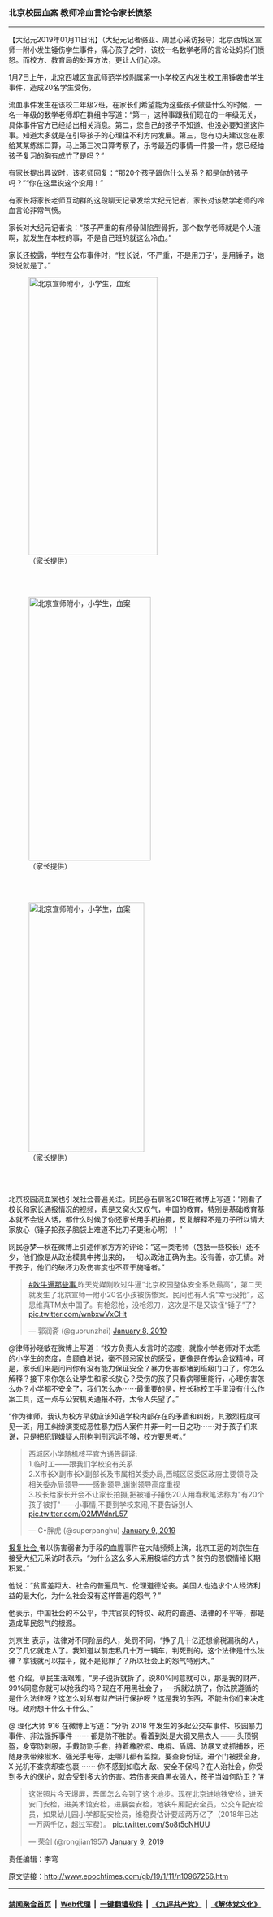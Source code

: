 ### 北京校园血案 教师冷血言论令家长愤怒
------------------------

<p>
 【大纪元2019年01月11日讯】（大纪元记者骆亚、周慧心采访报导）北京西城区宣师一附小发生锤伤学生事件，痛心孩子之时，该校一名数学老师的言论让妈妈们愤怒。而校方、教育局的处理方法，更让人们心凉。
</p>
<p>
 1月7日上午，北京西城区宣武师范学校附属第一小学校区内发生校工用锤袭击学生事件，造成20名学生受伤。
</p>
<p>
 流血事件发生在该校二年级2班，在家长们希望能为这些孩子做些什么的时候，一名一年级的数学老师却在群组中写道：“第一，这种事跟我们现在的一年级无关，具体事件官方已经给出相关消息。第二，您自己的孩子不知道、也没必要知道这件事。知道太多就是在引导孩子的心理往不利方向发展。第三，您有功夫建议您在家给某某练练口算，马上第三次口算考察了，乐考最近的事情一件接一件，您已经给孩子复习的胸有成竹了是吗？”
</p>
<p>
 有家长提出异议时，该老师回复：“那20个孩子跟你什么关系？都是你的孩子吗？”“你在这里说这个没用！”
</p>
<p>
 有家长将家长老师互动群的这段聊天记录发给大纪元记者，家长对该数学老师的冷血言论非常气愤。
</p>
<p>
 家长对大纪元记者说：“孩子严重的有颅骨凹陷型骨折，那个数学老师就是个人渣啊，就发生在本校的事，不是自己班的就这么冷血。”
</p>
<p>
 家长还披露，学校在公布事件时，“校长说，‘不严重，不是用刀子’，是用锤子，她没说就是了。”
</p>
<figure class="wp-caption aligncenter" id="attachment_10967464" style="width: 253px">
 <a href="http://i.epochtimes.com/assets/uploads/2019/01/primary-school2.jpg">
  <img alt="北京宣师附小，小学生，血案" class=" wp-image-10967464" height="547" src="http://i.epochtimes.com/assets/uploads/2019/01/primary-school2.jpg" width="253"/>
 </a>
 <br/><figcaption class="wp-caption-text">
  （家长提供）
 </figcaption><br/>
</figure><br/>
<figure class="wp-caption aligncenter" id="attachment_10967463" style="width: 240px">
 <a href="http://i.epochtimes.com/assets/uploads/2019/01/primary-school1.jpg">
  <img alt="北京宣师附小，小学生，血案" class=" wp-image-10967463" height="519" src="http://i.epochtimes.com/assets/uploads/2019/01/primary-school1.jpg" width="240"/>
 </a>
 <br/><figcaption class="wp-caption-text">
  （家长提供）
 </figcaption><br/>
</figure><br/>
<figure class="wp-caption aligncenter" id="attachment_10967500" style="width: 227px">
 <a href="http://i.epochtimes.com/assets/uploads/2019/01/primary-school3-1.jpg">
  <img alt="北京宣师附小，小学生，血案" class=" wp-image-10967500" height="491" src="http://i.epochtimes.com/assets/uploads/2019/01/primary-school3-1.jpg" width="227"/>
 </a>
 <br/><figcaption class="wp-caption-text">
  （家长提供）
 </figcaption><br/>
</figure><br/>
<p>
 北京校园流血案也引发社会普遍关注。网民@石扉客2018在微博上写道：“刚看了校长和家长通报情况的视频，真是又窝火又叹气，中国的教育，特别是基础教育基本就不会说人话，都什么时候了你还家长用手机拍摄，反复解释不是刀子所以请大家放心（锤子抡孩子脑袋上难道不比刀子更揪心啊）！”
</p>
<p>
 网民@梦—秋在微博上引述作家方方的评论：“这一类老师（包括一些校长）还不少，他们像是从政治模具中拷出来的，一切以政治正确为主。没有善，亦无情。对于孩子，他们的破坏力及伤害度也不亚于施锤者。”
</p>
<blockquote class="twitter-tweet" data-width="550">
 <p dir="ltr" lang="zh">
  <a href="https://twitter.com/hashtag/%E5%90%B9%E7%89%9B%E9%80%BC%E9%82%A3%E4%BA%9B%E4%BA%8B?src=hash&amp;ref_src=twsrc%5Etfw">
   #吹牛逼那些事
  </a>
  昨天党媒刚吹过牛逼“北京校园整体安全系数最高”，第二天就发生了北京宣师一附小20名小孩被伤惨案。民间也有人说“幸亏没抢”，这思维真TM太中国了。有枪怨枪，没枪怨刀，这次是不是又该怪“锤子”了？
  <a href="https://t.co/wnbxwVxCHt">
   pic.twitter.com/wnbxwVxCHt
  </a>
 </p>
 <p>
  — 郭润斋 (@guorunzhai)
  <a href="https://twitter.com/guorunzhai/status/1082581095785222146?ref_src=twsrc%5Etfw">
   January 8, 2019
  </a>
 </p>
</blockquote>
<p>
</p>
<p>
 @律师孙晓敏在微博上写道：“校方负责人发言时的态度，就像小学老师对不太乖的小学生的态度，自顾自地说，毫不顾忌家长的感受，更像是在传达会议精神，可是，家长们来是问问你有没有能力保证安全？暴力伤害都堵到班级门口了，你怎么解释？接下来你怎么让学生和家长放心？受伤的孩子只看病哪里能行，心理伤害怎么办？小学都不安全了，我们怎么办⋯⋯最重要的是，校长称校工手里没有什么作案工具，这一点与公安机关通报不符，太令人失望了。”
</p>
<p>
 “作为律师，我认为校方早就应该知道学校内部存在的矛盾和纠纷，其激烈程度可见一斑，用工纠纷演变成恶性暴力伤人案件并非一时一日之功⋯⋯对于孩子们来说，只是把犯罪嫌疑人刑拘判刑远远不够，校方要思考。”
</p>
<blockquote class="twitter-tweet" data-width="550">
 <p dir="ltr" lang="zh">
  西城区小学随机核平官方通告翻译:
  <br/>
  1.临时工——跟我们学校没有关系
  <br/>
  2.X市长X副市长X副部长及市属相关委办局,西城区区委区政府主要领导及相关委办局领导——感谢领导,谢谢领导高度重视
  <br/>
  3.校长给家长开会不让家长拍摄,把被锤子捶伤20人用春秋笔法称为"有20个孩子被打"——小事情,不要到学校来闹,不要告诉别人
  <a href="https://t.co/O2MWdnrL57">
   pic.twitter.com/O2MWdnrL57
  </a>
 </p>
 <p>
  — C•胖虎 (@superpanghu)
  <a href="https://twitter.com/superpanghu/status/1082843912610299904?ref_src=twsrc%5Etfw">
   January 9, 2019
  </a>
 </p>
</blockquote>
<p>
</p>
<p>
 <a href="http://www.epochtimes.com/gb/tag/%E6%8A%A5%E5%A4%8D%E7%A4%BE%E4%BC%9A.html">
  报复社会
 </a>
 者以伤害弱者为手段的血腥事件在大陆频频上演，北京工运的刘京生在接受大纪元采访时表示，“为什么这么多人采用极端的方式？贫穷的怨恨情绪长期积累。”
</p>
<p>
 他说：“贫富差距大、社会的普遍风气、伦理道德沦丧。美国人也追求个人经济利益的最大化，为什么社会没有这样普遍的怨气？”
</p>
<p>
 他表示，中国社会的不公平，中共官员的特权、政府的霸道、法律的不平等，都是造成草民怨气的根源。
</p>
<p>
 刘京生
 <span class="s3">
  表示，法律对不同阶层的人，处罚不同，“挣了几十亿还想偷税漏税的人，交了几亿就走人了。我知道以前走私几十万一辆车，判死刑的，这个法律是什么法律？拿钱就可以摆平，就不是犯罪了？所以社会上的怨气特别大。”
 </span>
</p>
<p>
 <span class="s3">
  他
 </span>
 介绍，草民生活艰难，“房子说拆就拆了，说80%同意就可以，那是我的财产，99%同意你就可以抢我的吗？现在不用黑社会了，一拆就法院了，你法院遵循的是什么法律呀？这怎么对私有财产进行保护呀？这是我的东西，不能由你们来决定呀。政府想干什么干什么。”
</p>
<p class="p4">
 <span class="s7">
  @
 </span>
 <span class="s6">
  理化大师
 </span>
 <span class="s7">
  916
 </span>
 <span class="s3">
  在微博上写道：“分析
 </span>
 <span class="s4">
  2018
 </span>
 <span class="s3">
  年发生的多起公交车事件、校园暴力事件、非法强拆事件
 </span>
 <span class="s4">
  ⋯⋯
 </span>
 <span class="s3">
  都是防不胜防。看着到处是大钢叉黑衣人
 </span>
 <span class="s4">
  ——
 </span>
 <span class="s3">
  头顶钢盔，身穿防刺服，手戴防割手套，持着橡胶棍、电棍、盾牌、防暴叉或抓捕器，还随身携带辣椒水、强光手电等，走哪儿都有监控，要查身份证，进个门被摸全身，
 </span>
 <span class="s4">
  X
 </span>
 <span class="s3">
  光机不查病却查包裹
 </span>
 <span class="s4">
  ⋯⋯
 </span>
 <span class="s3">
  你不感到如临大
 </span>
 <span class="s9">
  敌、安全不保吗？在人治社会，你受到多大的保护，就会受到多大的伤害。若伤害来自黑衣强人，孩子当如何防卫？”#
 </span>
</p>
<blockquote class="twitter-tweet" data-width="550">
 <p dir="ltr" lang="zh">
  这张照片今天爆屏，吾国怎么会到了这个地步。现在北京进地铁安检，进天安门安检，进美术馆安检，进展会安检，地铁车厢配安全员，公交车配安检员，如果幼儿园小学都配安检员，维稳费估计要超两万亿了（2018年已达一万两千亿，超过军费）。
  <a href="https://t.co/So8t5cNHUU">
   pic.twitter.com/So8t5cNHUU
  </a>
 </p>
 <p>
  — 荣剑 (@rongjian1957)
  <a href="https://twitter.com/rongjian1957/status/1083001010082041856?ref_src=twsrc%5Etfw">
   January 9, 2019
  </a>
 </p>
</blockquote>
<p>
</p>
<p class="p4">
 责任编辑：李穹
</p>

原文链接：http://www.epochtimes.com/gb/19/1/11/n10967256.htm


------------------------
#### [禁闻聚合首页](https://github.com/gfw-breaker/banned-news/blob/master/README.md) &nbsp;|&nbsp; [Web代理](https://github.com/gfw-breaker/open-proxy/blob/master/README.md) &nbsp;|&nbsp; [一键翻墙软件](https://github.com/gfw-breaker/nogfw/blob/master/README.md) &nbsp;|&nbsp; [《九评共产党》](https://github.com/gfw-breaker/9ping.md/blob/master/README.md#九评之一评共产党是什么) &nbsp;|&nbsp; [《解体党文化》](https://github.com/gfw-breaker/jtdwh.md/blob/master/README.md#绪论)